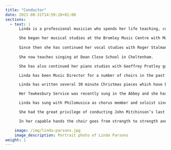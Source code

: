 ```yaml
---
title: "Conductor"
date: 2021-08-31T14:59:28+01:00
sections:
  - text: |
      Linda is a professional musician who spends her life teaching, conducting, composing and performing.

      She began her musical studies at the Bromley Music Centre with Mavis Dean (Vocal) and Reginald Jeavons (Piano) and progressed to the Royal Academy of Music where her vocal coach was Bruce Boyce, the celebrated Canadian baritone.
      
      Since then she has continued her vocal studies with Roger Stalman at the Birmingham Conservatoire, Barry Faber at the Cheltenham Music Centre, James Walkley and John Mitchinson.
      
      She now teaches singing at Dean Close School in Cheltenham.

      She has also continued her piano studies with Geoffrey Pratley gaining her diploma for piano accompaniment from the Guildhall School of Music and has studied conducting technique with Anthony Negus of the Welsh National Opera.

      Linda has been Music Director for a number of choirs in the past notably The Jubilee Singers, a 50 strong mixed choir based in Cropredy, Oxfordshire and The Vocal Score, a chamber choir founded by Linda herself.

      Linda has written several 30 minute Christmas pieces which have been performed by Philomusica and other choirs, and arrangements of Folk Songs. 

      Her Tewkesbury Service was recently sung in the Abbey and she has just completed a setting of the Te Deum.

      Linda has sung with Philomusica as chorus member and soloist since 1975 ( singing in Gloucester Cathedral, Tewkesbury Abbey and Pershore Abbey) and has been the Conductor since 2001, directing works of many genres from Bach to Jonathan Willcocks as well as continuing the choir’s affinity with the English greats such as Elgar and Vaughan Williams. 

      She had the great privilege of conducting John Mitchinson’s last performance of Gerontius in 2006 with the Philomusica chorus, Dean Close School Chamber choir and the orchestra of the Royal Welsh College of Music and Drama.

      In her capable hands the choir goes from strength to strength and has received some glowing reviews.

    image: /img/linda-parsons.jpg
    image_description: Portrait photo of Linda Parsons
weight: 1
---
```



